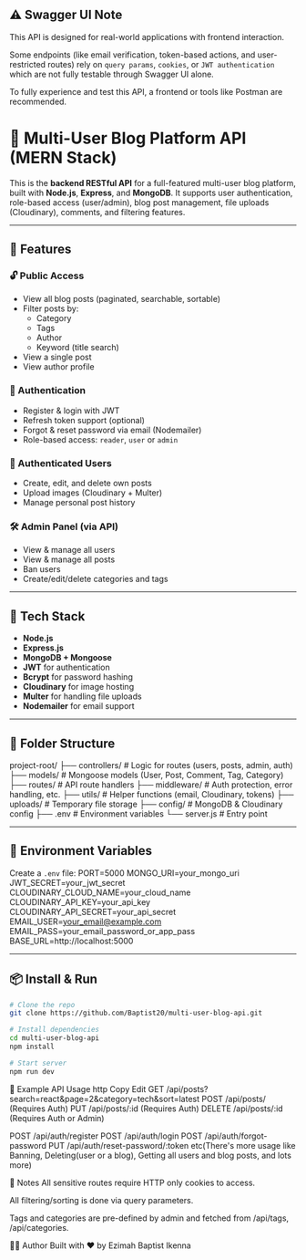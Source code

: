 ## ⚠️ Swagger UI Note

This API is designed for real-world applications with frontend interaction.

Some endpoints (like email verification, token-based actions, and user-restricted routes) rely on `query params`, `cookies`, or `JWT authentication` which are not fully testable through Swagger UI alone.

To fully experience and test this API, a frontend or tools like Postman are recommended.

# 🧠 Multi-User Blog Platform API (MERN Stack)

This is the **backend RESTful API** for a full-featured multi-user blog platform, built with **Node.js**, **Express**, and **MongoDB**. It supports user authentication, role-based access (user/admin), blog post management, file uploads (Cloudinary), comments, and filtering features.

---

## 🚀 Features

### 🔓 Public Access

- View all blog posts (paginated, searchable, sortable)
- Filter posts by:
  - Category
  - Tags
  - Author
  - Keyword (title search)
- View a single post
- View author profile

### 🔐 Authentication

- Register & login with JWT
- Refresh token support (optional)
- Forgot & reset password via email (Nodemailer)
- Role-based access: `reader`, `user` or `admin`

### 📝 Authenticated Users

- Create, edit, and delete own posts
- Upload images (Cloudinary + Multer)
- Manage personal post history

### 🛠 Admin Panel (via API)

- View & manage all users
- View & manage all posts
- Ban users
- Create/edit/delete categories and tags

---

## 🧰 Tech Stack

- **Node.js**
- **Express.js**
- **MongoDB + Mongoose**
- **JWT** for authentication
- **Bcrypt** for password hashing
- **Cloudinary** for image hosting
- **Multer** for handling file uploads
- **Nodemailer** for email support

---

## 📁 Folder Structure

project-root/
├── controllers/ # Logic for routes (users, posts, admin, auth)
├── models/ # Mongoose models (User, Post, Comment, Tag, Category)
├── routes/ # API route handlers ├── middleware/ # Auth protection, error handling, etc.
├── utils/ # Helper functions (email, Cloudinary, tokens)
├── uploads/ # Temporary file storage
├── config/ # MongoDB & Cloudinary config
├── .env # Environment variables
└── server.js # Entry point

---

## 🔐 Environment Variables

Create a `.env` file:
PORT=5000 MONGO_URI=your_mongo_uri
JWT_SECRET=your_jwt_secret
CLOUDINARY_CLOUD_NAME=your_cloud_name
CLOUDINARY_API_KEY=your_api_key
CLOUDINARY_API_SECRET=your_api_secret
EMAIL_USER=your_email@example.com
EMAIL_PASS=your_email_password_or_app_pass
BASE_URL=http://localhost:5000

---

## 📦 Install & Run

```bash
# Clone the repo
git clone https://github.com/Baptist20/multi-user-blog-api.git

# Install dependencies
cd multi-user-blog-api
npm install

# Start server
npm run dev
```

📮 Example API Usage
http
Copy
Edit
GET /api/posts?search=react&page=2&category=tech&sort=latest
POST /api/posts/ (Requires Auth)
PUT /api/posts/:id (Requires Auth)
DELETE /api/posts/:id (Requires Auth or Admin)

POST /api/auth/register
POST /api/auth/login
POST /api/auth/forgot-password
PUT /api/auth/reset-password/:token
etc(There's more usage like Banning, Deleting(user or a blog), Getting all users and blog posts, and lots more)

📌 Notes
All sensitive routes require HTTP only cookies to access.

All filtering/sorting is done via query parameters.

Tags and categories are pre-defined by admin and fetched from /api/tags, /api/categories.

👨‍💻 Author
Built with ❤️ by Ezimah Baptist Ikenna
